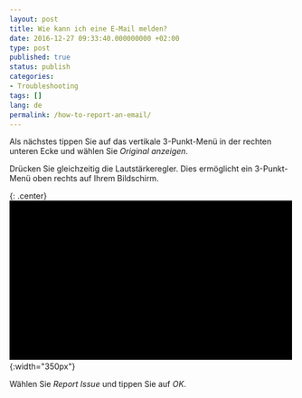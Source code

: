 ```yaml
---
layout: post
title: Wie kann ich eine E-Mail melden?
date: 2016-12-27 09:33:40.000000000 +02:00
type: post
published: true
status: publish
categories:
- Troubleshooting
tags: []
lang: de
permalink: /how-to-report-an-email/
---
```


Als nächstes tippen Sie auf das vertikale 3-Punkt-Menü in der rechten unteren Ecke und wählen Sie *Original anzeigen*.

Drücken Sie gleichzeitig die Lautstärkeregler. Dies ermöglicht ein 3-Punkt-Menü oben rechts auf Ihrem Bildschirm.

{: .center}
![Report Email](/assets/BlueMail_report-mail_slower.gif){:width="350px"}

Wählen Sie *Report Issue* und tippen Sie auf *OK*.

